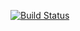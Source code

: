 [![Build Status](https://travis-ci.org/gbengaPS/pmsAPI.svg?branch=develop)](https://travis-ci.org/gbengaPS/pmsAPI)
